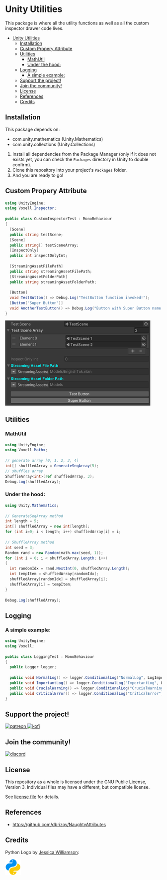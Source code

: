 # Unity Utilities

This package is where all the utility functions as well as all the custom inspector drawer code lives.

- [Unity Utilities](#unity-utilities)
  - [Installation](#installation)
  - [Custom Propery Attribute](#custom-propery-attribute)
  - [Utilities](#utilities)
    - [MathUtil](#mathutil)
    - [Under the hood:](#under-the-hood)
  - [Logging](#logging)
    - [A simple example:](#a-simple-example)
  - [Support the project!](#support-the-project)
  - [Join the community!](#join-the-community)
  - [License](#license)
  - [References](#references)
  - [Credits](#credits)

## Installation

This package depends on:
- com.unity.mathematics (Unity.Mathematics)
- com.unity.collections (Unity.Collections)

1. Install all dependencies from the Package Manager (only if it does not exists yet, you can check the `Packages` directory in Unity to double confirm).
2. Clone this repository into your project's `Packages` folder.
3. And you are ready to go!

## Custom Propery Attribute

```cs
using UnityEngine;
using Voxell.Inspector;

public class CustomInspectorTest : MonoBehaviour
{
  [Scene]
  public string testScene;
  [Scene]
  public string[] testSceneArray;
  [InspectOnly]
  public int inspectOnlyInt;

  [StreamingAssetFilePath]
  public string streamingAssetFilePath;
  [StreamingAssetFolderPath]
  public string streamingAssetFolderPath;

  [Button]
  void TestButton() => Debug.Log("TestButton function invoked!");
  [Button("Super Button")]
  void AnotherTestButton() => Debug.Log("Button with Super Button name pressed!");
}
```

![CustomPropertyAttribute](./Pictures~/CustomPropertyAttribute.png)

## Utilities

### MathUtil

```cs
using UnityEngine;
using Voxell.Mathx;

// generate array [0, 1, 2, 3, 4]
int[] shuffledArray = GenerateSeqArray(5);
// shuffles array
ShuffleArray<int>(ref shuffledArray, 3);
Debug.Log(shuffledArray);

```
### Under the hood:

```cs
using Unity.Mathematics;

// GenerateSeqArray method
int length = 5;
int[] shuffledArray = new int[length];
for (int i=0; i < length; i++) shuffledArray[i] = i;

// ShuffleArray method
int seed = 3;
Random rand = new Random(math.max(seed, 1));
for (int i = 0; i < shuffledArray.Length; i++)
{
  int randomIdx = rand.NextInt(0, shuffledArray.Length);
  int tempItem = shuffledArray[randomIdx];
  shuffledArray[randomIdx] = shuffledArray[i];
  shuffledArray[i] = tempItem;
}

Debug.Log(shuffledArray);
```

## Logging

### A simple example:
```cs
using UnityEngine;
using Voxell;

public class LoggingTest : MonoBehaviour
{
  public Logger logger;

  public void NormalLog() => logger.ConditionalLog("NormalLog", LogImportance.Info, LogType.Log);
  public void ImportantLog() => logger.ConditionalLog("ImportantLog", LogImportance.Important, LogType.Log);
  public void CrucialWarning() => logger.ConditionalLog("CrucialWarning", LogImportance.Crucial, LogType.Warning);
  public void CriticalError() => logger.ConditionalLog("CriticalError", LogImportance.Critical, LogType.Error);
}
```

## Support the project!

<a href="https://www.patreon.com/voxelltech" target="_blank">
  <img src="https://teaprincesschronicles.files.wordpress.com/2020/03/support-me-on-patreon.png" alt="patreon" width="200px" height="56px"/>
</a>

<a href ="https://ko-fi.com/voxelltech" target="_blank">
  <img src="https://uploads-ssl.webflow.com/5c14e387dab576fe667689cf/5cbed8a4cf61eceb26012821_SupportMe_red.png" alt="kofi" width="200px" height="40px"/>
</a>

## Join the community!

<a href ="https://discord.gg/WDBnuNH" target="_blank">
  <img src="https://gist.githubusercontent.com/nixon-voxell/e7ba303906080ffdf65b106f684801b5/raw/65b0338d5f4e82f700d3c9f14ec9fc62f3fd278e/JoinVXDiscord.svg" alt="discord" width="200px" height="200px"/>
</a>


## License

This repository as a whole is licensed under the GNU Public License, Version 3. Individual files may have a different, but compatible license.

See [license file](./LICENSE) for details.

## References

- https://github.com/dbrizov/NaughtyAttributes

## Credits

Python Logo by [Jessica Williamson](https://www.behance.net/gallery/96750899/Python-Logo-Redesign):

<a href ="https://discord.gg/WDBnuNH" target="_blank">
  <img src="Resources/PythonLogo.png" alt="python_logo" width="50px" height="50px"/>
</a>